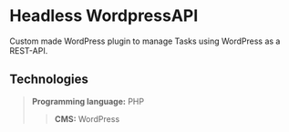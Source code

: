 # Headless WordpressAPI

Custom made WordPress plugin to manage Tasks using WordPress as a REST-API.

## Technologies

>**Programming language:** PHP
>>**CMS:** WordPress
